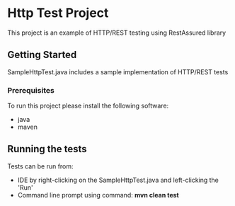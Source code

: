 # Http Test Project

This project is an example of HTTP/REST testing using RestAssured library

## Getting Started

SampleHttpTest.java includes a sample implementation of HTTP/REST tests

### Prerequisites

To run this project please install the following software:
 - java
 - maven

## Running the tests

Tests can be run from:
 - IDE by right-clicking on the SampleHttpTest.java and left-clicking the 'Run'
 - Command line prompt using command: **mvn clean test**
